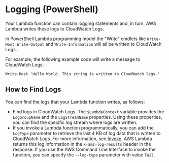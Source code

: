 # Logging \(PowerShell\)<a name="powershell-logging"></a>

Your Lambda function can contain logging statements and, in turn, AWS Lambda writes these logs to CloudWatch Logs\. 

In PowerShell Lambda programming model the "Write" cmdlets like `Write-Host`, `Write-Output` and `Write-Information` will all be written to CloudWatch Logs\.

For example, the following example code will write a message to CloudWatch Logs:

```
Write-Host 'Hello World. This string is written to CloudWatch logs.'
```

## How to Find Logs<a name="how-to-find-logs-powershell"></a>

You can find the logs that your Lambda function writes, as follows:
+ Find logs in CloudWatch Logs\. The `$LambdaContext` variable provides the `LogGroupName` and the `LogStreamName` properties\. Using these properties, you can find the specific log stream where logs are written\.
+ If you invoke a Lambda function programmatically, you can add the `LogType` parameter to retrieve the last 4 KB of log data that is written to CloudWatch Logs\. For more information, see [Invoke](API_Invoke.md)\. AWS Lambda returns this log information in the `x-amz-log-results` header in the response\. If you use the AWS Command Line Interface to invoke the function, you can specify the `--log-type` parameter with value `Tail`\. 